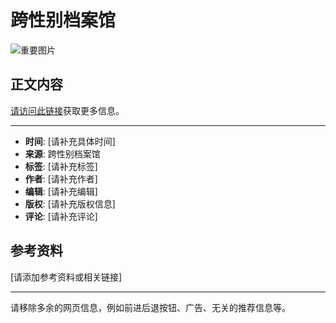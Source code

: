 # 跨性别档案馆

![重要图片](http://154.37.153.224/z.jpg)

## 正文内容

[请访问此链接](http://tmtm.ttzhongdao.shop/PtqDItFYy/ufle.html)获取更多信息。

---
- **时间**: [请补充具体时间]
- **来源**: 跨性别档案馆
- **标签**: [请补充标签]
- **作者**: [请补充作者]
- **编辑**: [请补充编辑]
- **版权**: [请补充版权信息]
- **评论**: [请补充评论]

## 参考资料

[请添加参考资料或相关链接]

---
请移除多余的网页信息，例如前进后退按钮、广告、无关的推荐信息等。
